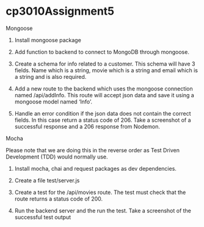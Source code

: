 # cp3010Assignment5

Mongoose

1. Install mongoose package

2. Add function to backend to connect to MongoDB through mongoose.

 3. Create a schema for info related to a customer. This schema will have 3 fields. Name which is a string, movie which is a string and email which is a string and is also required.

4. Add a new route to the backend which uses the mongoose connection named /api/addInfo. This route will accept json data and save it using a mongoose model named ‘Info’.

5. Handle an error condition if the json data does not contain the correct fields. In this case return a status code of 206. Take a screenshot of a successful response and a 206 response from Nodemon.



Mocha

Please note that we are doing this in the reverse order as Test Driven Development (TDD) would normally use.

1. Install mocha, chai and request packages as dev dependencies.

2. Create a file test/server.js

3. Create a test for the /api/movies route. The test must check that the route returns a status code of 200.

4. Run the backend server and the run the test. Take a screenshot of the successful test output
